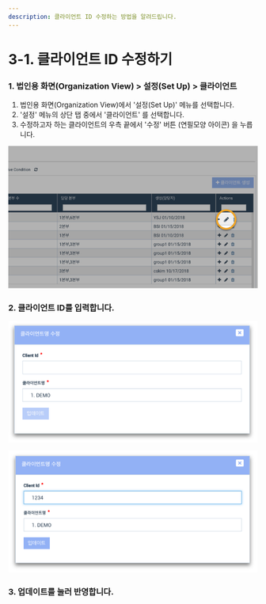 ```yaml
---
description: 클라이언트 ID 수정하는 방법을 알려드립니다.
---
```


# 3-1. 클라이언트 ID 수정하기

### 1. 법인용 화면\(Organization View\) &gt; 설정\(Set Up\) &gt; 클라이언트  

1. 법인용 화면\(Organization View\)에서 '설정\(Set Up\)' 메뉴를 선택합니다.  
2. '설정' 메뉴의 상단 탭 중에서 '클라이언트' 를 선택합니다. 
3. 수정하고자 하는 클라이언트의 우측 끝에서 '수정' 버튼 \(연필모양 아이콘\) 을 누릅니다.  

![](../../../.gitbook/assets/a_3-1_1.jpg)

### 2. 클라이언트 ID를 입력합니다.  

![](../../../.gitbook/assets/id-2.png)

![&#xD074;&#xB77C;&#xC774;&#xC5B8;&#xD2B8; &#xC544;&#xC774;&#xB514;&#xB97C; 1234&#xB85C; &#xC785;&#xB825;&#xD55C; &#xC0C1;&#xD669;&#xC785;&#xB2C8;&#xB2E4;.  ](../../../.gitbook/assets/id-3.png)

### 3. 업데이트를 눌러 반영합니다.  

